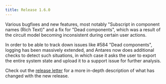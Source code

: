 ```yaml
---
title: Release 1.6.0
---
```


Various bugfixes and new features, most notably "Subscript in component names (Rich Text)" and a fix for "Dead components", which was a result of the circuit model becoming inconsistent during certain user actions.

In order to be able to track down issues like #584 "Dead components", logging has been massively extended, and Antares now does additional checks to detect such situations, in which case it asks the user to export the entire system state and upload it to a support issue for further analysis.

Check out the [release letter](/docs/releases/release-1.6.0/index.html)
for a more in-depth description of what has changed with the new release.
